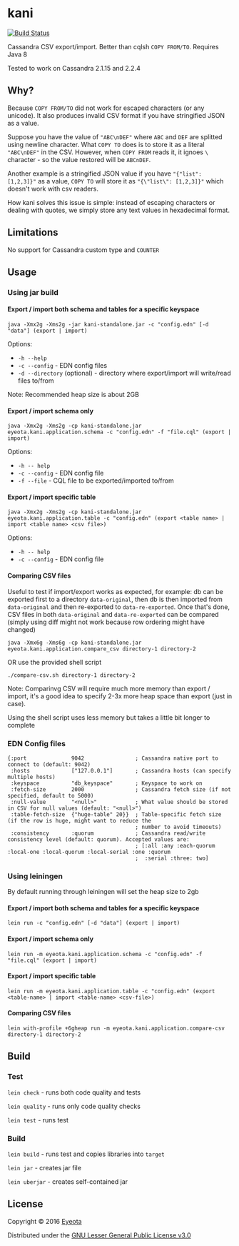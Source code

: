# kani
[![Build Status](https://travis-ci.org/eyeota/kani.svg?branch=master)](https://travis-ci.org/eyeota/kani)

Cassandra CSV export/import. Better than cqlsh `COPY FROM/TO`. Requires Java 8

Tested to work on Cassandra 2.1.15 and 2.2.4

## Why?
Because `COPY FROM/TO` did not work for escaped characters (or any unicode). It also produces invalid CSV format if you
have stringified JSON as a value.

Suppose you have the value of `"ABC\nDEF"` where `ABC` and `DEF` are splitted using newline character. What `COPY TO`
does is to store it as a literal `"ABC\nDEF"` in the CSV. However, when `COPY FROM` reads it, it ignoes `\` character -
so the value restored will be `ABCnDEF`.

Another example is a stringified JSON value if you have `"{"list": [1,2,3]}"` as a value, `COPY TO` will store it as
`"{\"list\": [1,2,3]}"` which doesn't work with csv readers.

How kani solves this issue is simple: instead of escaping characters or dealing with quotes, we simply store any text
values in hexadecimal format.

## Limitations
No support for Cassandra custom type and `COUNTER`

## Usage

### Using jar build

#### Export / import both schema and tables for a specific keyspace

```
java -Xmx2g -Xms2g -jar kani-standalone.jar -c "config.edn" [-d "data"] (export | import)
```

Options:

* `-h --help`
* `-c --config` - EDN config files
* `-d --directory` (optional) - directory where export/import will write/read files to/from

Note:
Recommended heap size is about 2GB

#### Export / import schema only

```
java -Xmx2g -Xms2g -cp kani-standalone.jar eyeota.kani.application.schema -c "config.edn" -f "file.cql" (export | import)
```

Options:

* `-h -- help`
* `-c --config` - EDN config file
* `-f --file` - CQL file to be exported/imported to/from

#### Export / import specific table

```
java -Xmx2g -Xms2g -cp kani-standalone.jar eyeota.kani.application.table -c "config.edn" (export <table name> | import <table name> <csv file>)
```

Options:

* `-h -- help`
* `-c --config` - EDN config file

#### Comparing CSV files
Useful to test if import/export works as expected, for example: db can be exported first to a directory
`data-original`, then db is then imported from `data-original` and then re-exported to `data-re-exported`. Once that's
done, CSV files in both `data-original` and `data-re-exported` can be compared (simply using diff might not work
because row ordering might have changed)

```
java -Xmx6g -Xms6g -cp kani-standalone.jar eyeota.kani.application.compare_csv directory-1 directory-2
```

OR use the provided shell script

```
./compare-csv.sh directory-1 directory-2
```

Note:
Comparinvg CSV will require much more memory than export / import, it's a good idea to specify 2-3x more heap space than
export (just in case).

Using the shell script uses less memory but takes a little bit longer to complete

### EDN Config files
```
{:port              9042                ; Cassandra native port to connect to (default: 9042)
 :hosts             ["127.0.0.1"]       ; Cassandra hosts (can specify multiple hosts)
 :keyspace          "db_keyspace"       ; Keyspace to work on
 :fetch-size        2000                ; Cassandra fetch size (if not specified, default to 5000)
 :null-value        "<null>"            ; What value should be stored in CSV for null values (default: "<null>")
 :table-fetch-size  {"huge-table" 20}}  ; Table-specific fetch size (if the row is huge, might want to reduce the
                                        ; number to avoid timeouts)
 :consistency       :quorum             ; Cassandra read/write consistency level (default: quorum). Accepted values are:
                                        ; [:all :any :each-quorum :local-one :local-quorum :local-serial :one :quorum
                                        ;  :serial :three: two]
```

### Using leiningen

By default running through leiningen will set the heap size to 2gb

#### Export / import both schema and tables for a specific keyspace

```
lein run -c "config.edn" [-d "data"] (export | import)
```

#### Export / import schema only

```
lein run -m eyeota.kani.application.schema -c "config.edn" -f "file.cql" (export | import)
```

#### Export / import specific table

```
lein run -m eyeota.kani.application.table -c "config.edn" (export <table-name> | import <table-name> <csv-file>)
```

#### Comparing CSV files
```
lein with-profile +6gheap run -m eyeota.kani.application.compare-csv directory-1 directory-2
```

## Build

### Test
`lein check` - runs both code quality and tests

`lein quality` - runs only code quality checks

`lein test` - runs test

### Build
`lein build` - runs test and copies libraries into `target`

`lein jar` - creates jar file

`lein uberjar` - creates self-contained jar

## License

Copyright © 2016 [Eyeota](https://www.eyeota.com/)

Distributed under the [GNU Lesser General Public License v3.0](https://www.gnu.org/licenses/lgpl-3.0.en.html)
